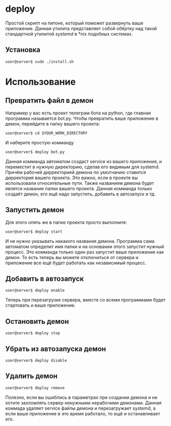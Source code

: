 # deploy
Простой скрипт на питоне, который поможет развернуть ваше приложение.
Данная утилита представляет собой обёртку над такой стандартной
утилитой _systemd_ в *nix подобных системах.

## Установка 
```console
user@server$ sudo ./install.sh
```

# Использование


## Превратить файл в демон
Например у вас есть проект телеграм бота на python, где главная программа называется bot.py.
Чтобы превратить ваше приложение в демон, перейдите в папку вашего проекта:
```console
user@server$ cd $YOUR_WORK_DIRECTORY
```

И наберите простую комманду
```console
user@server$ deploy bot.py
```

Данная комманда автоматом создаст service из вашего приложения, и переместит в нужную директорию,
сделав его видимым для systemd. Причём рабочей дирректорией демона по умолчанию ставится дирректория
вашего проекта. Это важно, если в проекте вы использовали относительные пути. Также названием демона
будет являтся название папки вашего проекта. Данная комманда только создаёт демон, его ещё надо
запустить, добавить в автозапуск и тд.

## Запустить демон
Для этого опять же в папке проекта просто выполните:
```console
user@server$ deploy start
```
И не нужно указывать никакого названия демона. Программа сама автоматом определит имя папки
и на основании этого запустит нужный процесс. Это комманда только один раз запустит ваше приложение
как демон. То есть теперь вы можете отключиться от сервера и приложение все ещё будет работать как
независимый процесс.

## Добавить в автозапуск
```console
user@server$ deploy enable
```
Теперь при перезагрузке сервера, вместе со всеми программами будет стартовать и ваше приложение.

## Остановить демон
```console
user@server$ deploy stop
```

## Убрать из автозапуска демон
```console
user@server$ deploy disable
```

## Удалить демон
```console
user@server$ deploy remove
```
Полезно, если вы ошиблись в параметрах при создании демона и не хотите захломлять сервер ненужными
нерабочими демонами. Данная коммада удаляет service файлы демона и перезагружает systemd,
а если ваше приложение в это время работало, то ещё и останавливает его.
